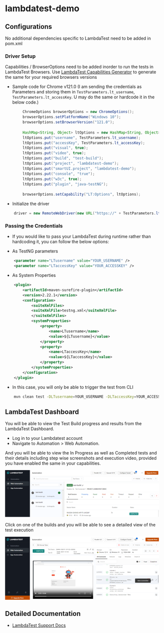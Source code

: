# lambdatest-demo

## Configurations

No additional dependencies specific to LambdaTest need to be added in pom.xml

### Driver Setup
Capabilities / BrowserOptions need to be added inorder to run the tests in LambdaTest Browsers. Use [LambdaTest Capabilities Generator](https://www.lambdatest.com/capabilities-generator/) to generate the same for your required browsers versions

- Sample code for Chrome v121.0 (I am sending the credentials as Parameters and storing them in ``TestParameters.lt_username``, ``TestParameters.lt_accessKey``. U may do the same or hardcode it in the below code.)
```Java
        ChromeOptions browserOptions = new ChromeOptions();
        browserOptions.setPlatformName("Windows 10");
        browserOptions.setBrowserVersion("121.0");
        
        HashMap<String, Object> ltOptions = new HashMap<String, Object>();
        ltOptions.put("username", TestParameters.lt_username); 
        ltOptions.put("accessKey", TestParameters.lt_accessKey);
        ltOptions.put("visual", true);
        ltOptions.put("video", true);
        ltOptions.put("build", "test-build");
        ltOptions.put("project", "lambdatest-demo");
        ltOptions.put("smartUI.project", "lambdatest-demo");
        ltOptions.put("console", "true");
        ltOptions.put("w3c", true);
        ltOptions.put("plugin", "java-testNG");
        
        browserOptions.setCapability("LT:Options", ltOptions);
```

- Initialize the driver
```Java
    driver = new RemoteWebDriver(new URL("https://" + TestParameters.lt_username + ":" + TestParameters.lt_accessKey + "@hub.lambdatest.com/wd/hub"), browserOptions);
```

### Passing the Credentials
- If you would like to pass your LambdaTest during runtime rather than hardcoding it, you can follow the below options:

- As TestNG parameters
```xml
    <parameter name="LTusername" value="YOUR_USERNAME" />
    <parameter name="LTaccessKey" value="YOUR_ACCESSKEY" />
```

- As System Properties
```xml
    <plugin>
        <artifactId>maven-surefire-plugin</artifactId>
        <version>2.22.1</version>
        <configuration>
            <suiteXmlFiles>
            <suiteXmlFile>testng.xml</suiteXmlFile>
            </suiteXmlFiles>
            <systemProperties>
                <property>
                    <name>LTusername</name>
                    <value>${LTusername}</value>
                </property>
                <property>
                    <name>LTaccessKey</name>
                    <value>${LTaccessKey}</value>
                </property>
            </systemProperties>
        </configuration>
    </plugin>
```
- In this case, you will only be able to trigger the test from CLI

```bash
    mvn clean test -DLTusername=YOUR_USERNAME -DLTaccessKey=YOUR_ACCESSKEY
```

## LambdaTest Dashboard
You will be able to view the Test Build progress and results from the LambdaTest Dashboard. 

- Log in to your Lambdatest account
- Navigate to Automation > Web Automation.

And you will be able to view the In Progress as well as Completed tests and their details including step wise screenshots and execution video, provided you have enabled the same in your capabilities.

![Test Builds](https://github.com/krishnapollu/lambdatest-demo/blob/main/images/test-builds.png)

Click on one of the builds and you will be able to see a detailed view of the test execution

![Test Details](https://github.com/krishnapollu/lambdatest-demo/blob/main/images/test-details.png)

## Detailed Documentation
- [LambdaTest Support Docs](https://www.lambdatest.com/support/docs/)